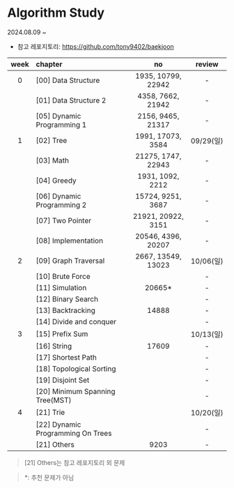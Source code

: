 # Algorithm Study

2024.08.09 ~

* 참고 레포지토리: https://github.com/tony9402/baekjoon

| week | chapter                            |         no        |  review  |
|:----:|:-----------------------------------|:-----------------:|:--------:|
|  0   | [00] Data Structure                | 1935, 10799, 22942 |    -     |
|      | [01] Data Structure 2              | 4358, 7662, 21942 |    -     |
|      | [05] Dynamic Programming 1         | 2156, 9465, 21317 |    -     |
|  1   | [02] Tree                          | 1991, 17073, 3584 | 09/29(일) |
|      | [03] Math                          | 21275, 1747, 22943 |    -     |
|      | [04] Greedy                        |  1931, 1092, 2212 |    -     |
|      | [06] Dynamic Programming 2         | 15724, 9251, 3687 |    -     |
|      | [07] Two Pointer	                  | 21921, 20922, 3151 |    -     |
|      | [08] Implementation                | 20546, 4396, 20207 |    -     |
|  2   | [09] Graph Traversal               | 2667, 13549, 13023 | 10/06(일) |
|      | [10] Brute Force                   |                   |    -     |
|      | [11] Simulation                    |       20665*      |    -     |
|      | [12] Binary Search                 |                   |    -     |
|      | [13] Backtracking                  |       14888       |    -     |
|      | [14] Divide and conquer            |                   |    -     |
|  3   | [15] Prefix Sum                    |                   | 10/13(일) |
|      | [16] String                        |       17609       |    -     |
|      | [17] Shortest Path                 |                   |    -     |
|      | [18] Topological Sorting           |                   |    -     |
|      | [19] Disjoint Set                  |                   |    -     |
|      | [20] Minimum Spanning Tree(MST)    |                   |    -     |
|  4   | [21] Trie                          |                   | 10/20(일) |
|      | [22] 	Dynamic Programming On Trees |                   |    -     |
|      | [21] Others                        |       9203        |    -     |

> [21] Others는 참고 레포지토리 외 문제

> *: 추천 문제가 아님





